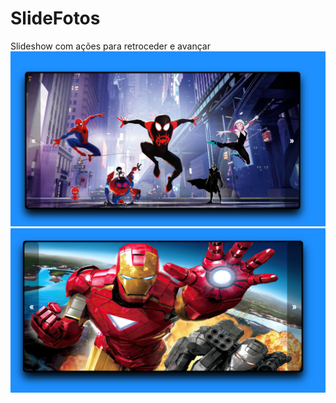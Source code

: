 # SlideFotos
 Slideshow com ações para retroceder e avançar
![Tela da Aplicação ](https://github.com/Franksilva959/SlideFotos/blob/main/Slideshow/img/telaprincipal.PNG)
![Tela da Aplicação ](https://github.com/Franksilva959/SlideFotos/blob/main/Slideshow/img/segundoslide.PNG)
